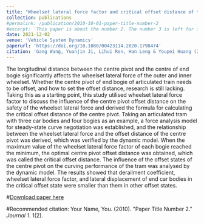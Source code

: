 ```yaml
---
title: "Wheelset lateral force factor and critical offset distance of the centre pivot of articulated train"
collection: publications
#permalink: /publication/2010-10-01-paper-title-number-2
#excerpt: 'This paper is about the number 2. The number 3 is left for future work.'
date: 2021-12-02
venue: 'Vehicle System Dynamics'
paperurl: 'https://doi.org/10.1080/00423114.2020.1798474'
citation: 'Gang Wang, Yuanjin Ji, Lihui Ren, Han Leng & Youpei Huang (2021) Wheelset lateral force factor and critical offset distance of the centre pivot of articulated train, Vehicle System Dynamics, 59:12, 1940-1962, DOI: 10.1080/00423114.2020.1798474'
---
```

The longitudinal distance between the centre pivot and the centre of end bogie significantly affects the wheelset lateral force of the outer and inner wheelset. Whether the centre pivot of end bogie of articulated train needs to be offset, and how to set the offset distance, research is still lacking. Taking this as a starting point, this study utilised wheelset lateral force factor to discuss the influence of the centre pivot offset distance on the safety of the wheelset lateral force and derived the formula for calculating the critical offset distance of the centre pivot. Taking an articulated tram with three car bodies and four bogies as an example, a force analysis model for steady-state curve negotiation was established, and the relationship between the wheelset lateral force and the offset distance of the centre pivot was derived, which was verified by the dynamic model. When the maximum value of the wheelset lateral force factor of each bogie reached the minimum, the optimal centre pivot offset distance was obtained, which was called the critical offset distance. The influence of the offset states of the centre pivot on the curving performance of the tram was analysed by the dynamic model. The results showed that derailment coefficient, wheelset lateral force factor, and lateral displacement of end car bodies in the critical offset state were smaller than them in other offset states.

#[Download paper here](http://academicpages.github.io/files/paper2.pdf)

#Recommended citation: Your Name, You. (2010). "Paper Title Number 2." <i>Journal 1</i>. 1(2).
